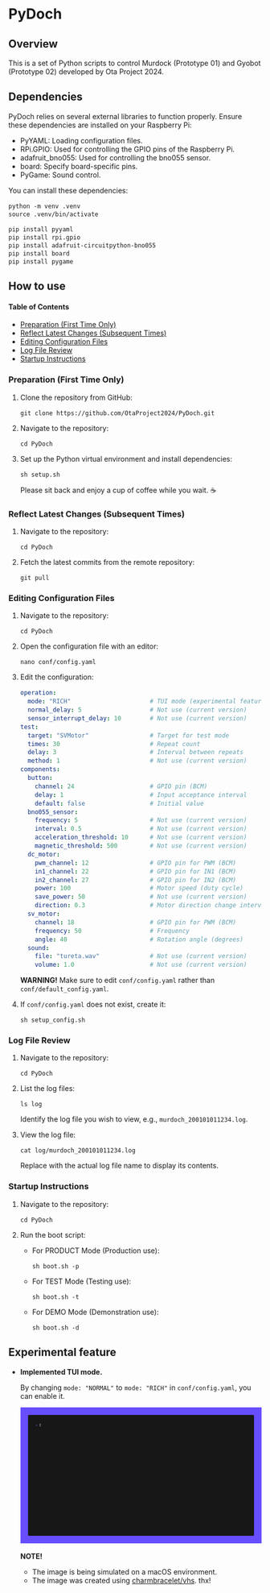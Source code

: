 # PyDoch

## Overview

This is a set of Python scripts to control Murdock (Prototype 01) and Gyobot (Prototype 02) developed by Ota
Project 2024.

## Dependencies

PyDoch relies on several external libraries to function properly.
Ensure these dependencies are installed on your Raspberry Pi:

- PyYAML: Loading configuration files.
- RPi.GPIO: Used for controlling the GPIO pins of the Raspberry Pi.
- adafruit_bno055: Used for controlling the bno055 sensor.
- board: Specify board-specific pins.
- PyGame: Sound control.

You can install these dependencies:

```shell
python -m venv .venv
source .venv/bin/activate
```

```shell
pip install pyyaml
pip install rpi.gpio
pip install adafruit-circuitpython-bno055
pip install board
pip install pygame
```

## How to use

#### Table of Contents

- [Preparation (First Time Only)](#preparation-first-time-only)
- [Reflect Latest Changes (Subsequent Times)](#reflect-latest-changes-subsequent-times)
- [Editing Configuration Files](#editing-configuration-files)
- [Log File Review](#log-file-review)
- [Startup Instructions](#startup-instructions)

### Preparation (First Time Only)

1. Clone the repository from GitHub:

    ```shell
    git clone https://github.com/OtaProject2024/PyDoch.git
    ```

2. Navigate to the repository:

    ```shell
    cd PyDoch
    ```

3. Set up the Python virtual environment and install dependencies:

    ```shell
    sh setup.sh
    ```

   Please sit back and enjoy a cup of coffee while you wait. ☕️

### Reflect Latest Changes (Subsequent Times)

1. Navigate to the repository:

    ```shell
    cd PyDoch
    ```

2. Fetch the latest commits from the remote repository:

    ```shell
    git pull
    ```

### Editing Configuration Files

1. Navigate to the repository:

    ```shell
    cd PyDoch
    ```
2. Open the configuration file with an editor:

    ```shell
    nano conf/config.yaml
    ```

3. Edit the configuration:

    ```yaml:conf/config.yaml
    operation:
      mode: "RICH"                      # TUI mode (experimental feature)
      normal_delay: 5                   # Not use (current version)
      sensor_interrupt_delay: 10        # Not use (current version)
    test:
      target: "SVMotor"                 # Target for test mode
      times: 30                         # Repeat count
      delay: 3                          # Interval between repeats
      method: 1                         # Not use (current version)
    components:
      button:
        channel: 24                     # GPIO pin (BCM)
        delay: 1                        # Input acceptance interval
        default: false                  # Initial value
      bno055_sensor:
        frequency: 5                    # Not use (current version)
        interval: 0.5                   # Not use (current version)
        acceleration_threshold: 10      # Not use (current version)
        magnetic_threshold: 500         # Not use (current version)
      dc_motor:
        pwm_channel: 12                 # GPIO pin for PWM (BCM)
        in1_channel: 22                 # GPIO pin for IN1 (BCM)
        in2_channel: 27                 # GPIO pin for IN2 (BCM)
        power: 100                      # Motor speed (duty cycle)
        save_power: 50                  # Not use (current version)
        direction: 0.3                  # Motor direction change interval
      sv_motor:
        channel: 18                     # GPIO pin for PWM (BCM)
        frequency: 50                   # Frequency
        angle: 40                       # Rotation angle (degrees)
      sound:
        file: "tureta.wav"              # Not use (current version)
        volume: 1.0                     # Not use (current version)
    ```

   **WARNING!**
   Make sure to edit ``conf/config.yaml`` rather than ``conf/default_config.yaml``.

4. If ``conf/config.yaml`` does not exist, create it:

    ```shell
    sh setup_config.sh
    ```

### Log File Review

1. Navigate to the repository:

    ```shell
    cd PyDoch
    ```

2. List the log files:

    ```shell
    ls log
    ```

   Identify the log file you wish to view, e.g., ``murdoch_200101011234.log``.

3. View the log file:

    ```shell
    cat log/murdoch_200101011234.log
    ```

   Replace with the actual log file name to display its contents.

### Startup Instructions

1. Navigate to the repository:

    ```shell
    cd PyDoch
    ```

2. Run the boot script:

    - For PRODUCT Mode (Production use):

         ```shell
         sh boot.sh -p
         ```

    - For TEST Mode (Testing use):

         ```shell
         sh boot.sh -t
         ```

    - For DEMO Mode (Demonstration use):

         ```shell
         sh boot.sh -d
         ```

## Experimental feature

- **Implemented TUI mode.**

  By changing ``mode: "NORMAL"`` to ``mode: "RICH"`` in ``conf/config.yaml``, you can enable it.

  ![demo](assets/demo/demo.gif)

  **NOTE!**
    - The image is being simulated on a macOS environment.
    - The image was created using [charmbracelet/vhs](https://github.com/charmbracelet/vhs). thx!
